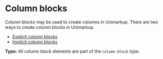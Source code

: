 # Column blocks

Column blocks may be used to create columns in Unimarkup.
There are two ways to create column blocks in Unimarkup. 

- [Explicit column blocks](/markup/blocks/enclosed/columns/explicit-column.md)
- [Implicit column blocks](/markup/blocks/enclosed/columns/implicit-column.md)

**Type:** All column block elements are part of the `column-block` type.

